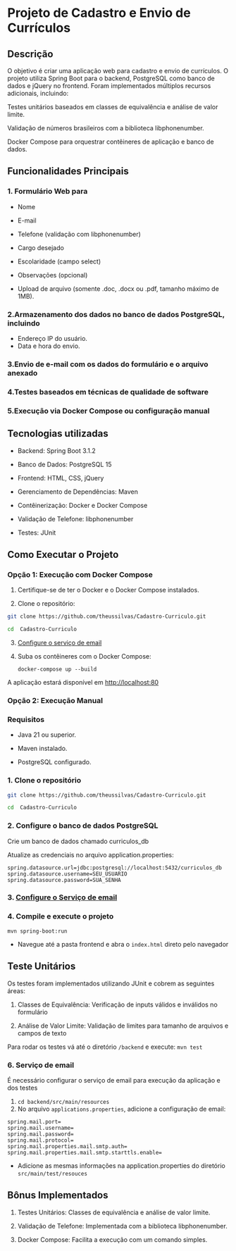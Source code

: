 # Projeto de Cadastro e Envio de Currículos

## Descrição

 O objetivo é criar uma aplicação web para cadastro e envio de currículos. O projeto utiliza Spring Boot para o backend, PostgreSQL como banco de dados e jQuery no frontend. Foram implementados múltiplos recursos adicionais, incluindo:

Testes unitários baseados em classes de equivalência e análise de valor limite.

Validação de números brasileiros com a biblioteca libphonenumber.

Docker Compose para orquestrar contêineres de aplicação e banco de dados.

## Funcionalidades Principais

### 1. Formulário Web para

- Nome

- E-mail

- Telefone (validação com libphonenumber)

- Cargo desejado
- Escolaridade (campo select)
- Observações (opcional)

- Upload de arquivo (somente .doc, .docx ou .pdf, tamanho máximo de 1MB).

### 2.Armazenamento dos dados no banco de dados PostgreSQL, incluindo

- Endereço IP do usuário.
- Data e hora do envio.

### 3.Envio de e-mail com os dados do formulário e o arquivo anexado

### 4.Testes baseados em técnicas de qualidade de software

### 5.Execução via Docker Compose ou configuração manual

## Tecnologias utilizadas

- Backend: Spring Boot 3.1.2

- Banco de Dados: PostgreSQL 15

- Frontend: HTML, CSS, jQuery

- Gerenciamento de Dependências: Maven

- Contêinerização: Docker e Docker Compose

- Validação de Telefone: libphonenumber

- Testes: JUnit

## Como Executar o Projeto

### Opção 1: Execução com Docker Compose

1. Certifique-se de ter o Docker e o Docker Compose instalados.

2. Clone o repositório:

```bash
git clone https://github.com/theussilvas/Cadastro-Curriculo.git

cd  Cadastro-Curriculo
```

3. [Configure o serviço de email](#6-serviço-de-email)

4. Suba os contêineres com o Docker Compose:

     `docker-compose up --build`

A aplicação estará disponível em <http://localhost:80>

### Opção 2: Execução Manual

### Requisitos

- Java 21 ou superior.

- Maven instalado.

- PostgreSQL configurado.

### 1. Clone o repositório

```bash
git clone https://github.com/theussilvas/Cadastro-Curriculo.git

cd  Cadastro-Curriculo
```

### 2. Configure o banco de dados PostgreSQL

Crie um banco de dados chamado curriculos_db

Atualize as credenciais no arquivo application.properties:

```Properties
spring.datasource.url=jdbc:postgresql://localhost:5432/curriculos_db
spring.datasource.username=SEU_USUARIO
spring.datasource.password=SUA_SENHA
```

### 3. [Configure o Serviço de email](#6-serviço-de-email)

### 4. Compile e execute o projeto

`mvn spring-boot:run`

- Navegue até a pasta frontend e abra o `index.html` direto pelo navegador

## Teste Unitários

Os testes foram implementados utilizando JUnit e cobrem as seguintes áreas:

1. Classes de Equivalência: Verificação de inputs válidos e inválidos no formulário

2. Análise de Valor Limite: Validação de limites para tamanho de arquivos e campos de texto

Para rodar os testes vá até o diretório `/backend` e execute:
`mvn test`

### 6. Serviço de email

É necessário configurar o serviço de email para execução da aplicação e dos testes

1. `cd backend/src/main/resources`
2. No arquivo `applications.properties`, adicione a configuração de email:

```properties
spring.mail.port=
spring.mail.username=
spring.mail.password=
spring.mail.protocol=
spring.mail.properties.mail.smtp.auth=
spring.mail.properties.mail.smtp.starttls.enable=
```

- Adicione as mesmas informações na application.properties do diretório `src/main/test/resouces`

## Bônus Implementados

1. Testes Unitários: Classes de equivalência e análise de valor limite.

2. Validação de Telefone: Implementada com a biblioteca libphonenumber.

3. Docker Compose: Facilita a execução com um comando simples.

